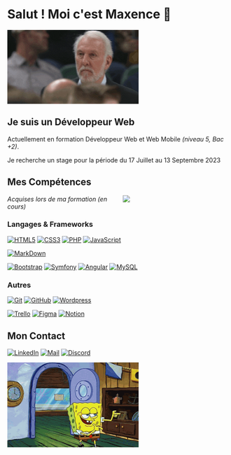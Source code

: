 # Salut ! Moi c'est **Maxence** 👋
<img src="pop-salue.gif" width="300px" align="middle">

## **Je suis un Développeur Web**
Actuellement en formation Développeur Web et Web Mobile *(niveau 5, Bac +2)*.

Je recherche un stage pour la période du 17 Juillet au 13 Septembre 2023

## **Mes Compétences**
<img src="mountain.jpg" align="right" width="240px"/>

*Acquises lors de ma formation (en cours)*

### Langages & Frameworks
[![HTML5](https://img.shields.io/badge/-HTML5-00003C?&logo=HTML5&logoColor=E34F26)](https://www.w3.org/html/)
[![CSS3](https://img.shields.io/badge/-CSS3-00003C?&logo=CSS3&logoColor=1572B6)](https://developer.mozilla.org/fr/docs/Web/CSS)
[![PHP](https://img.shields.io/badge/-PHP-00003C?&logo=PHP&logoColor=777BB4)](https://www.php.net)
[![JavaScript](https://img.shields.io/badge/-JavaScript-00003C?&logo=JavaScript&logoColor=F7DF1E)](https://developer.mozilla.org/en-US/docs/Web/JavaScript)

[![MarkDown](https://img.shields.io/badge/-Markdown-00003C?logo=Markdown&logoColor=009688)](https://www.markdownguide.org/)


[![Bootstrap](https://img.shields.io/badge/-Bootstrap-00003C?&logo=Bootstrap&logoColor=E34F26)](https://getbootstrap.com/)
[![Symfony](https://img.shields.io/badge/-Symfony-00003C?&logo=Symfony&logoColor=FFF)](https://symfony.com)
[![Angular](https://img.shields.io/badge/-Angular-00003C?logo=Angular&logoColor=dd1b16)](https://angular.io/)
[![MySQL](https://img.shields.io/badge/-MySQL-00003C?&logo=MySQL&logoColor=4479A1)](https://www.mysql.com/)

### Autres
[![Git](https://img.shields.io/badge/-Git-00003C?logo=Git&logoColor=dd1b16)](https://git-scm.com/)
[![GitHub](https://img.shields.io/badge/-GitHub-00003C?logo=GitHub&logoColor=white)](https://github.com/Max-ldc)
[![Wordpress](https://img.shields.io/badge/-Wordpress-00003C?logo=Wordpress&logoColor=white)](https://wordpress.com/fr/)

[![Trello](https://img.shields.io/badge/-Trello-00003C?logo=Trello&logoColor=0084D1)](https://trello.com/fr)
[![Figma](https://img.shields.io/badge/-Figma-00003C?logo=Figma&logoColor=white)](https://www.figma.com/)
[![Notion](https://img.shields.io/badge/-Notion-00003C?&logo=Notion&logoColor=white)](https://www.notion.so/)


## **Mon Contact**

[![LinkedIn](https://img.shields.io/badge/-Maxence%20Leduc-00003C?logo=LinkedIn&logoColor=0e76a8)](https://www.linkedin.com/in/maxence-leduc-devweb/)
[![Mail](https://img.shields.io/badge/-maxence.leduc@yahoo.com-00003C?logo=Mail.ru&logoColor=white)](mailto:maxence.leduc@yahoo.com)
[![Discord](https://img.shields.io/badge/-Maxence%20Leduc%234409-00003C?logo=Discord&logoColor=white)]()


<img src="sponge-bob.gif" width="300px" align="middle">
